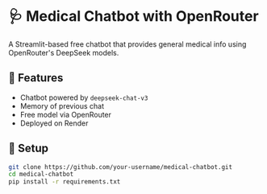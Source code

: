 # 🩺 Medical Chatbot with OpenRouter

A Streamlit-based free chatbot that provides general medical info using OpenRouter's DeepSeek models.

## 🚀 Features
- Chatbot powered by `deepseek-chat-v3`
- Memory of previous chat
- Free model via OpenRouter
- Deployed on Render

## 🔧 Setup

```bash
git clone https://github.com/your-username/medical-chatbot.git
cd medical-chatbot
pip install -r requirements.txt
